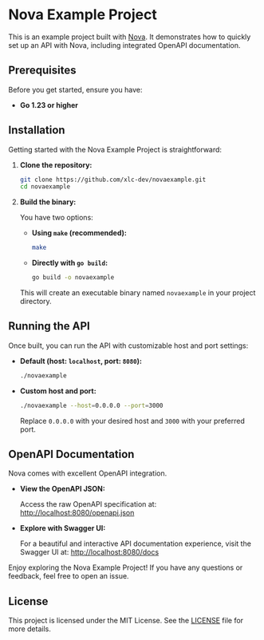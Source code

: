 # Nova Example Project

This is an example project built with [Nova](https://github.com/xlc-dev/nova).
It demonstrates how to quickly set up an API with Nova, including integrated OpenAPI documentation.

## Prerequisites

Before you get started, ensure you have:

- **Go 1.23 or higher**

## Installation

Getting started with the Nova Example Project is straightforward:

1.  **Clone the repository:**

    ```bash
    git clone https://github.com/xlc-dev/novaexample.git
    cd novaexample
    ```

2.  **Build the binary:**

    You have two options:

    - **Using `make` (recommended):**

      ```bash
      make
      ```

    - **Directly with `go build`:**

      ```bash
      go build -o novaexample
      ```

    This will create an executable binary named `novaexample` in your project directory.

## Running the API

Once built, you can run the API with customizable host and port settings:

- **Default (host: `localhost`, port: `8080`):**

  ```bash
  ./novaexample
  ```

- **Custom host and port:**

  ```bash
  ./novaexample --host=0.0.0.0 --port=3000
  ```

  Replace `0.0.0.0` with your desired host and `3000` with your preferred port.

## OpenAPI Documentation

Nova comes with excellent OpenAPI integration.

- **View the OpenAPI JSON:**

  Access the raw OpenAPI specification at:
  [http://localhost:8080/openapi.json](http://localhost:8080/openapi.json)

- **Explore with Swagger UI:**

  For a beautiful and interactive API documentation experience, visit the Swagger UI at:
  [http://localhost:8080/docs](http://localhost:8080/docs)

Enjoy exploring the Nova Example Project! If you have any questions or feedback, feel free to open an issue.

## License

This project is licensed under the MIT License. See the [LICENSE](./LICENSE) file for more details.
